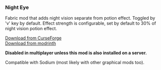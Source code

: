 ### Night Eye

Fabric mod that adds night vision separate from potion effect. Toggled by 'v' key by default. Effect strength is configurable, set by default to 30% of night vision potion effect.

[Download from CurseForge](https://www.curseforge.com/minecraft/mc-mods/night-eye-fabric/files/all)\
[Download from modrinth](https://modrinth.com/mod/night-eye/versions)

**Disabled in multiplayer unless this mod is also installed on a server.**

Compatible with Sodium (most likely with other graphical mods too).
